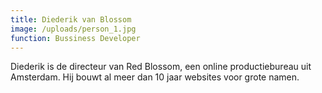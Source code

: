 ```yaml
---
title: Diederik van Blossom
image: /uploads/person_1.jpg
function: Bussiness Developer
---
```


Diederik is de directeur van Red Blossom, een online productiebureau uit Amsterdam. Hij bouwt al meer dan 10 jaar websites voor grote namen.
